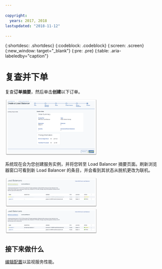 ```yaml
---

copyright:
  years: 2017, 2018
lastupdated: "2018-11-12"

---
```


{:shortdesc: .shortdesc}
{:codeblock: .codeblock}
{:screen: .screen}
{:new_window: target="_blank"}
{:pre: .pre}
{:table: .aria-labeledby="caption"}

# 复查并下单
复查**订单摘要**，然后单击**创建**以下订单。

<img src="images/review-order-lb.png" alt="图样" style="width: 300px;"/>

系统现在会为您创建服务实例，并将您转至 Load Balancer 摘要页面。刷新浏览器窗口可看到新 Load Balancer 的条目，并会看到其状态从脱机更改为联机。  

<img src="images/summary-offline.png" alt="图样" style="width: 300px;"/>

<img src="images/summary-online.png" alt="图样" style="width: 300px;"/>

## 接下来做什么
[编辑配置](managing-lb.html)以监视服务性能。
